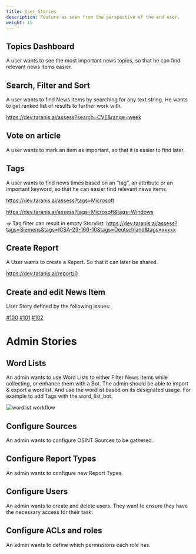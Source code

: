 ```yaml
---
title: User Stories
description: Feature as seen from the perspective of the end user.
weight: 15
---
```



## Topics Dashboard

A user wants to see the most important news topics, so that he can find relevant news items easier. 
 

## Search, Filter and Sort
A user wants to find News Items by searching for any text string. 
He wants to get ranked list of results to further work with. 

https://dev.taranis.ai/assess?search=CVE&range=week

## Vote on article
A user wants to mark an item as important, so that it is easier to find later. 
 
## Tags 
A user wants to find news times based on an “tag”, an attribute or an important keyword, so that he can easier find relevant news items. 

https://dev.taranis.ai/assess?tags=Microsoft

https://dev.taranis.ai/assess?tags=Microsoft&tags=Windows

=> Tag filter can result in empty Storylist: https://dev.taranis.ai/assess?tags=Siemens&tags=ICSA-23-166-10&tags=Deutschland&tags=xxxxx



## Create Report 
A User wants to create a Report. So that it can later be shared. 

https://dev.taranis.ai/report/0


## Create and edit News Item

User Story defined by the following issues:

[#100](https://github.com/taranis-ai/taranis-ai/issues/100) [#101](https://github.com/taranis-ai/taranis-ai/issues/101) [#102](https://github.com/taranis-ai/taranis-ai/issues/102)

# Admin Stories 

## Word Lists
An admin wants to use Word Lists to either Filter News Items while collecting, or enhance them with a Bot.
The admin should be able to import & export a wordlist. And use the wordlist based on its designated usage.
For example to add Tags with the word_list_bot.

![wordlist workflow](/docs/word_list_workflow.png)


## Configure Sources
An admin wants to configure OSINT Sources to be gathered.

## Configure Report Types
An admin wants to configure new Report Types. 


## Configure Users
An admin wants to create and delete users. They want to ensure they have the necessary access for their task. 


## Configure ACLs and roles
An admin wants to define which permissions each role has. 